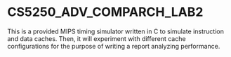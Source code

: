 # CS5250_ADV_COMPARCH_LAB2
This is a provided MIPS timing simulator written in C to simulate instruction and data caches. Then, it will experiment with different cache configurations for the purpose of writing a report analyzing performance.
